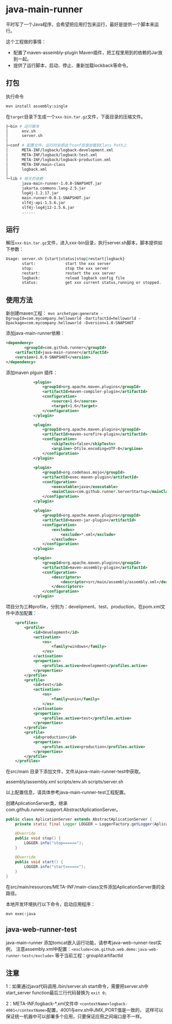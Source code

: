 java-main-runner
================

平时写了一个Java程序，会希望把应用打包来运行，最好是提供一个脚本来运行。

这个工程做的事情：

- 配置了maven-assembly-plugin Maven插件，把工程里用到的依赖的Jar放到一起。
- 提供了运行脚本，启动、停止、重新加载lockback等命令。

打包
-------------------

执行命令
```bash
mvn install assembly:single
```

在`target`目录下生成一个`xxx-bin.tar.gz`文件，下面目录的压缩文件。

```bash
├─bin # 运行脚本
│      env.sh
│      server.sh
│
├─conf # 配置文件，运行时会把这个conf目录加载到Class Path上
│      META-INF/logback/logback-development.xml
│      META-INF/logback/logback-test.xml
│      META-INF/logback/logback-production.xml
│      META-INF/main-class
│      logback.xml
│
└─lib # 相关的依赖
       java-main-runner-1.0.0-SNAPSHOT.jar
       jakarta.commons.lang-2.5.jar
       log4j-1.2.17.jar
       main.runner-0.0.1-SNAPSHOT.jar
       slf4j-api-1.5.6.jar
       slf4j-log4j12-1.5.6.jar
       ......
```

运行
-------------------

解压`xxx-bin.tar.gz`文件，进入xxx-bin目录，执行server.sh脚本，脚本提供如下参数：

```bash
Usage: server.sh {start|status|stop|restart|logback}
       start:             start the xxx server
       stop:              stop the xxx server
       restart:           restart the xxx server
       logback:           reload logback config file
       status:            get xxx current status,running or stopped.
```

使用方法
-------------------

新创建maven工程：
`mvn archetype:generate -DgroupId=com.mycompany.helloworld -DartifactId=helloworld -Dpackage=com.mycompany.helloworld -Dversion=1.0-SNAPSHOT`

添加java-main-runner依赖：

```xml
<dependency>
       	<groupId>com.github.runner</groupId>
	<artifactId>java-main-runner</artifactId>
	<version>1.0.0-SNAPSHOT</version>
</dependency>
```

添加maven plguin 插件：

```xml
       		<plugin>
				<groupId>org.apache.maven.plugins</groupId>
				<artifactId>maven-compiler-plugin</artifactId>
				<configuration>
					<source>1.6</source>
					<target>1.6</target>
				</configuration>
			</plugin>

			<plugin>
				<groupId>org.apache.maven.plugins</groupId>
				<artifactId>maven-surefire-plugin</artifactId>
				<configuration>
					<skipTests>false</skipTests>
					<argLine>-Dfile.encoding=UTF-8</argLine>
				</configuration>
			</plugin>
			
			<plugin>
      			<groupId>org.codehaus.mojo</groupId>
      			<artifactId>exec-maven-plugin</artifactId>
      			<configuration>
        			<executable>java</executable>
        			<mainClass>com.github.runner.ServerStartup</mainClass>
      			</configuration>
    		</plugin>
    		
    		<plugin>
				<groupId>org.apache.maven.plugins</groupId>
				<artifactId>maven-jar-plugin</artifactId>
				<configuration>
					<excludes>
						<exclude>*.xml</exclude>
					</excludes>
				</configuration>
			</plugin>

			<plugin>
				<groupId>org.apache.maven.plugins</groupId>
				<artifactId>maven-assembly-plugin</artifactId>
				<configuration>
					<descriptors>
						<descriptor>src/main/assembly/assembly.xml</descriptor>
					</descriptors>
				</configuration>
			</plugin>
```

项目分为三种profile，分别为：develipment、test、production，在pom.xml文件中添加配置：

```xml
	<profiles>
		<profile>
			<id>development</id>
			<activation>
				<os>
					<family>windows</family>
				</os>
			</activation>
			<properties>
				<profiles.active>development</profiles.active>
			</properties>
		</profile>
		<profile>
			<id>test</id>
			<activation>
				<os>
					<family>unix</family>
				</os>
			</activation>
			<properties>
				<profiles.active>test</profiles.active>
			</properties>
		</profile>
		<profile>
			<id>production</id>
			<properties>
				<profiles.active>production</profiles.active>
			</properties>
		</profile>
	</profiles>
```

在src/main 目录下添加文件，文件从java-main-runner-test中获取。

assembly/assembly.xml
scripts/env.sh
scripts/server.sh

以上配置信息，请具体参考java-main-runner-test工程配置。


创建AplicationServer类，继承com.github.runner.support.AbstractAplicationServer。

```java
public class AplicationServer extends AbstractAplicationServer {
	private static final Logger LOGGER = LoggerFactory.getLogger(AplicationServer.class);

	@Override
	public void stop() {
		LOGGER.info("stop======");
	}
	
	@Override
	public void start() {
		LOGGER.info("start======");
	}
}
```

在src/main/resources/META-INF/main-class文件添加AplicationServer类的全路径。

本地开发环境执行以下命令，启动应用程序：

`mvn exec:java`



java-web-runner-test
-------------------

java-main-runner 添加tomcat嵌入运行功能，请参考java-web-runner-test实例，
注意assembly.xml中配置：`<exclude>com.github.web.demo:java-web-runner-test</exclude>`
等于当前工程：groupId:artifactId


注意
-------------------
1：如果通过java代码调用./bin/server.sh start命令，需要把server.sh中start_server function最后三行代码替换为
`exit 0;`

2：META-INF/logback-*.xml文件中 `<contextName>logback-4001</contextName>`配置，4001与env.sh中JMX_PORT值是一致的，
这样可以保证统一机器中可以部署多个应用，只要保证应用之间端口是不一样。
